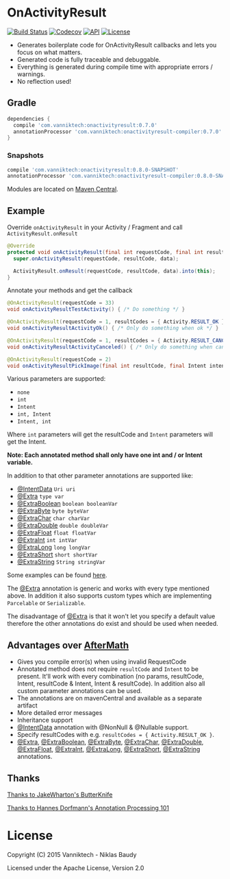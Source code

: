# OnActivityResult

[![Build Status](https://travis-ci.org/vanniktech/OnActivityResult.svg?branch=master)](https://travis-ci.org/vanniktech/OnActivityResult?branch=master)
[![Codecov](https://codecov.io/github/vanniktech/OnActivityResult/coverage.svg?branch=master)](https://codecov.io/github/vanniktech/OnActivityResult?branch=master)
[![API](https://img.shields.io/badge/API-15%2B-brightgreen.svg?style=flat)](https://android-arsenal.com/api?level=15)
[![License](http://img.shields.io/:license-apache-blue.svg)](http://www.apache.org/licenses/LICENSE-2.0.html)

* Generates boilerplate code for OnActivityResult callbacks and lets you focus on what matters.
* Generated code is fully traceable and debuggable.
* Everything is generated during compile time with appropriate errors / warnings.
* No reflection used!

## Gradle

```groovy
dependencies {
  compile 'com.vanniktech:onactivityresult:0.7.0'
  annotationProcessor 'com.vanniktech:onactivityresult-compiler:0.7.0'
}
```

### Snapshots

```groovy
compile 'com.vanniktech:onactivityresult:0.8.0-SNAPSHOT'
annotationProcessor 'com.vanniktech:onactivityresult-compiler:0.8.0-SNAPSHOT'
```

Modules are located on [Maven Central](https://oss.sonatype.org/#nexus-search;quick~onactivityresult).

## Example

Override `onActivityResult` in your Activity / Fragment and call `ActivityResult.onResult`

```java
@Override
protected void onActivityResult(final int requestCode, final int resultCode, final Intent data) {
  super.onActivityResult(requestCode, resultCode, data);

  ActivityResult.onResult(requestCode, resultCode, data).into(this);
}
```

Annotate your methods and get the callback

```java
@OnActivityResult(requestCode = 33)
void onActivityResultTestActivity() { /* Do something */ }

@OnActivityResult(requestCode = 1, resultCodes = { Activity.RESULT_OK })
void onActivityResultActivityOk() { /* Only do something when ok */ }

@OnActivityResult(requestCode = 1, resultCodes = { Activity.RESULT_CANCELED })
void onActivityResultActivityCanceled() { /* Only do something when canceled */ }

@OnActivityResult(requestCode = 2)
void onActivityResultPickImage(final int resultCode, final Intent intent) { /* Do something */ }
```

Various parameters are supported:

* `none`
* `int`
* `Intent`
* `int, Intent`
* `Intent, int`

Where `int` parameters will get the resultCode and `Intent` parameters will get the Intent.

**Note: Each annotated method shall only have one int and / or Intent variable.**

In addition to that other parameter annotations are supported like:

* [@IntentData](onactivityresult-annotations/src/main/java/onactivityresult/IntentData.java) `Uri uri`
* [@Extra](onactivityresult-annotations/src/main/java/onactivityresult/Extra.java) `type var`
* [@ExtraBoolean](onactivityresult-annotations/src/main/java/onactivityresult/ExtraBoolean.java) `boolean booleanVar`
* [@ExtraByte](onactivityresult-annotations/src/main/java/onactivityresult/ExtraByte.java) `byte byteVar`
* [@ExtraChar](onactivityresult-annotations/src/main/java/onactivityresult/ExtraChar.java) `char charVar`
* [@ExtraDouble](onactivityresult-annotations/src/main/java/onactivityresult/ExtraDouble.java) `double doubleVar`
* [@ExtraFloat](onactivityresult-annotations/src/main/java/onactivityresult/ExtraFloat.java) `float floatVar`
* [@ExtraInt](onactivityresult-annotations/src/main/java/onactivityresult/ExtraInt.java) `int intVar`
* [@ExtraLong](onactivityresult-annotations/src/main/java/onactivityresult/ExtraLong.java) `long longVar`
* [@ExtraShort](onactivityresult-annotations/src/main/java/onactivityresult/ExtraShort.java) `short shortVar`
* [@ExtraString](onactivityresult-annotations/src/main/java/onactivityresult/ExtraString.java) `String stringVar`

Some examples can be found [here](./onactivityresult-sample/src/main/java/com/vanniktech/onactivityresult/sample/MainActivity.java).

The [@Extra](onactivityresult-annotations/src/main/java/onactivityresult/Extra.java) annotation is generic and works with every type mentioned above. In addition it also supports custom types which are implementing `Parcelable` or `Serializable`.

The disadvantage of [@Extra](onactivityresult-annotations/src/main/java/onactivityresult/Extra.java) is that it won't let you specify a default value therefore the other annotations do exist and should be used when needed.

## Advantages over [AfterMath](https://github.com/MichaelEvans/Aftermath)

* Gives you compile error(s) when using invalid RequestCode
* Annotated method does not require `resultCode` and `Intent` to be present. It'll work with every combination (no params, resultCode, Intent, resultCode & Intent, Intent & resultCode). In addition also all custom parameter annotations can be used.
* The annotations are on mavenCentral and available as a separate artifact
* More detailed error messages
* Inheritance support
* [@IntentData](onactivityresult-annotations/src/main/java/onactivityresult/IntentData.java) annotation with @NonNull & @Nullable support.
* Specify resultCodes with e.g. `resultCodes = { Activity.RESULT_OK }`.
* [@Extra](onactivityresult-annotations/src/main/java/onactivityresult/Extra.java), [@ExtraBoolean](onactivityresult-annotations/src/main/java/onactivityresult/ExtraBoolean.java), [@ExtraByte](onactivityresult-annotations/src/main/java/onactivityresult/ExtraByte.java), [@ExtraChar](onactivityresult-annotations/src/main/java/onactivityresult/ExtraChar.java), [@ExtraDouble](onactivityresult-annotations/src/main/java/onactivityresult/ExtraDouble.java), [@ExtraFloat](onactivityresult-annotations/src/main/java/onactivityresult/ExtraFloat.java), [@ExtraInt](onactivityresult-annotations/src/main/java/onactivityresult/ExtraInt.java), [@ExtraLong](onactivityresult-annotations/src/main/java/onactivityresult/ExtraLong.java), [@ExtraShort](onactivityresult-annotations/src/main/java/onactivityresult/ExtraShort.java), [@ExtraString](onactivityresult-annotations/src/main/java/onactivityresult/ExtraString.java) annotations.

## Thanks

[Thanks to JakeWharton's ButterKnife](https://github.com/JakeWharton/butterknife)

[Thanks to Hannes Dorfmann's Annotation Processing 101](http://hannesdorfmann.com/annotation-processing/annotationprocessing101)

# License

Copyright (C) 2015 Vanniktech - Niklas Baudy

Licensed under the Apache License, Version 2.0